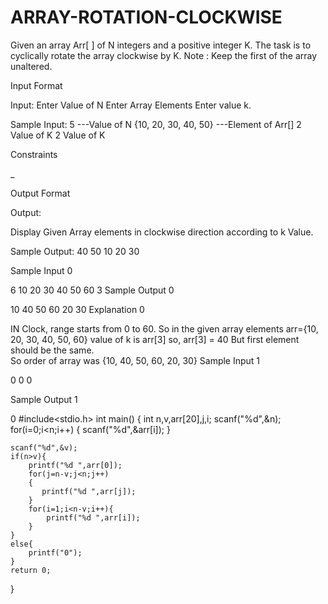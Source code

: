 # ARRAY-ROTATION-CLOCKWISE
Given an array Arr[ ] of N integers and a positive integer K. The task is to cyclically rotate the array clockwise by K. Note : Keep the first of the array unaltered.

Input Format

Input: Enter Value of N Enter Array Elements Enter value k.

Sample Input: 5 ---Value of N {10, 20, 30, 40, 50} ---Element of Arr[] 2 Value of K 2 Value of K

Constraints

_

Output Format

Output:

Display Given Array elements in clockwise direction according to k Value.

Sample Output: 40 50 10 20 30

Sample Input 0

6
10 20 30 40 50 60
3
Sample Output 0

10 40 50 60 20 30
Explanation 0

IN Clock, range starts from 0 to 60.
So in the given array elements arr={10, 20, 30, 40, 50, 60}
value of k is arr[3]
so, arr[3] = 40
But first element should be the same.  
So order of array was {10, 40, 50, 60, 20, 30}
Sample Input 1

0
0
0

Sample Output 1

0
#include<stdio.h>
int main() 
{
    int n,v,arr[20],j,i;
    scanf("%d",&n);
    for(i=0;i<n;i++)
    {
        scanf("%d",&arr[i]);
    }
    
    scanf("%d",&v);
    if(n>v){
        printf("%d ",arr[0]);
        for(j=n-v;j<n;j++)
        {
           printf("%d ",arr[j]);
        }
        for(i=1;i<n-v;i++){
            printf("%d ",arr[i]);
        }
    }
    else{
        printf("0");
    }
    return 0;
}
